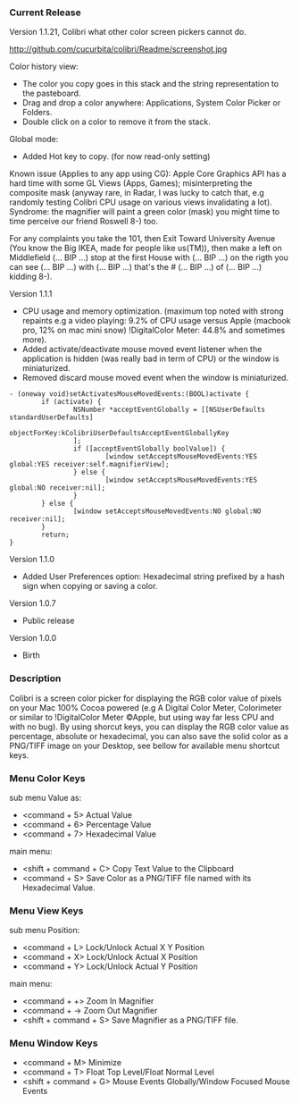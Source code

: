 ### Current Release ###

Version 1.1.21, Colibri what other color screen pickers cannot do.

http://github.com/cucurbita/colibri/Readme/screenshot.jpg

Color history view:

  * The color you copy goes in this stack and the string representation to the pasteboard.
  * Drag and drop a color anywhere: Applications, System Color Picker or Folders. 
  * Double click on a color to remove it from the stack.

Global mode:

  * Added Hot key to copy. (for now read-only setting)

Known issue (Applies to any app using CG): Apple Core Graphics API has a hard time with some GL Views (Apps, Games); misinterpreting the composite mask (anyway rare, in Radar, I was lucky to catch that, e.g randomly testing Colibri CPU usage on various views invalidating a lot). Syndrome: the magnifier will paint a green color (mask) you might time to time perceive our friend Roswell 8-) too.

For any complaints you take the 101, then Exit Toward University Avenue (You know the Big IKEA, made for people like us(TM)), then make a left on Middlefield (... BIP ...) stop at the first House with (... BIP ...) on the rigth you can see (... BIP ...) with (... BIP ...) that's the # (... BIP ...) of (... BIP ...) kidding 8-).

Version 1.1.1

  * CPU usage and memory optimization. (maximum top noted with strong repaints e.g a video playing: 9.2% of CPU usage versus Apple (macbook pro, 12% on mac mini snow) !DigitalColor Meter: 44.8% and sometimes more).
  * Added activate/deactivate mouse moved event listener when the application is hidden (was really bad in term of CPU) or the window is miniaturized.
  * Removed discard mouse moved event when the window is miniaturized.

>
	- (oneway void)setActivatesMouseMovedEvents:(BOOL)activate {
			if (activate) {
					NSNumber *acceptEventGlobally = [[NSUserDefaults standardUserDefaults] 
							objectForKey:kColibriUserDefaultsAcceptEventGloballyKey
					];
					if ([acceptEventGlobally boolValue]) {
							[window setAcceptsMouseMovedEvents:YES global:YES receiver:self.magnifierView];
					} else {
							[window setAcceptsMouseMovedEvents:YES global:NO receiver:nil];
					}
			} else {
					[window setAcceptsMouseMovedEvents:NO global:NO receiver:nil];
			}
			return;
	}

Version 1.1.0

  * Added User Preferences option: Hexadecimal string prefixed by a hash sign when copying or saving a color.

Version 1.0.7

  * Public release

Version 1.0.0

  * Birth

### Description ###

Colibri is a screen color picker for displaying the RGB color value of pixels on your Mac 100% Cocoa powered (e.g 
A Digital Color Meter, Colorimeter or similar to !DigitalColor Meter ©Apple, but using way far less CPU and with no bug). By using shorcut keys, 
you can display the RGB color value as percentage, absolute or hexadecimal, you can also save the solid color as a PNG/TIFF image on your Desktop, see bellow for available menu shortcut keys.

### Menu Color Keys ###

sub menu Value as:
  * <command + 5> Actual Value
  * <command + 6> Percentage Value
  * <command + 7> Hexadecimal Value

main menu:
  * <shift + command + C> Copy Text Value to the Clipboard
  * <command + S> Save Color as a PNG/TIFF file named with its Hexadecimal Value.

### Menu View Keys ###

sub menu Position:
  * <command + L> Lock/Unlock Actual X Y Position
  * <command + X> Lock/Unlock Actual X Position
  * <command + Y> Lock/Unlock Actual Y Position

main menu:
  * <command + +> Zoom In Magnifier
  * <command + -> Zoom Out Magnifier
  * <shift + command + S> Save Magnifier as a PNG/TIFF file.

### Menu Window Keys ###
  * <command + M> Minimize
  * <command + T> Float Top Level/Float Normal Level
  * <shift + command + G> Mouse Events Globally/Window Focused Mouse Events



